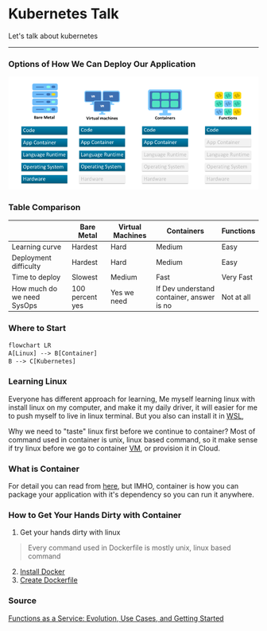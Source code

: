 # **Kubernetes Talk**
Let's talk about kubernetes

----
### **Options of How We Can Deploy Our Application**
![Serverless Evolution](pic/serverless_evolution.png)
### **Table Comparison**
|   | Bare Metal | Virtual Machines | Containers | Functions |
| - | - | - | - | - |
| Learning curve | Hardest  | Hard  | Medium | Easy |
| Deployment difficulty | Hardest  | Hard  | Medium | Easy |
| Time to deploy | Slowest  | Medium  | Fast | Very Fast |
| How much do we need SysOps | 100 percent yes | Yes we need | If Dev understand container, answer is no | Not at all |
### **Where to Start**
```mermaid
flowchart LR
A[Linux] --> B[Container]
B --> C[Kubernetes]
```
### **Learning Linux**
Everyone has different approach for learning, Me myself learning linux with install linux on my computer, and make it my daily driver, it will
easier for me to push myself to live in linux terminal. But you also can install it in [WSL](https://docs.microsoft.com/en-us/windows/wsl/install), 

Why we need to "taste" linux first before we continue to container? Most of command used in container is unix, linux based command, so it make sense
if try linux before we go to container
[VM](https://www.virtualbox.org/), or provision it in Cloud.
### **What is Container**
For detail you can read from [here](https://www.docker.com/resources/what-container), but IMHO, container is how you can package your application
with it's dependency so you can run it anywhere.
### **How to Get Your Hands Dirty with Container**
1. Get your hands dirty with linux
> Every command used in Dockerfile is mostly unix, linux based command
2. [Install Docker](https://docs.docker.com/get-docker/)
3. [Create Dockerfile](https://docs.docker.com/language/python/build-images/)
### **Source**
[Functions as a Service: Evolution, Use Cases, and Getting Started](https://blogs.oracle.com/developers/post/functions-as-a-service-evolution-use-cases-and-getting-started)
